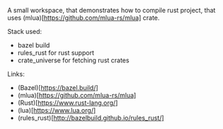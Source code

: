 A small workspace, that demonstrates how to compile rust project, that uses
(mlua)[https://github.com/mlua-rs/mlua] crate.

Stack used:
 - bazel build
 - rules_rust for rust support
 - crate_universe for fetching rust crates

Links:
- (Bazel)[https://bazel.build/]
- (mlua)[https://github.com/mlua-rs/mlua]
- (Rust)[https://www.rust-lang.org/]
- (lua)[https://www.lua.org/]
- (rules_rust)[http://bazelbuild.github.io/rules_rust/]